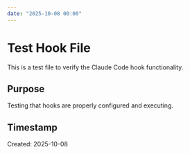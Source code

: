 ```yaml
---
date: "2025-10-08 00:00"
---
```


# Test Hook File

This is a test file to verify the Claude Code hook functionality.

## Purpose
Testing that hooks are properly configured and executing.

## Timestamp
Created: 2025-10-08
